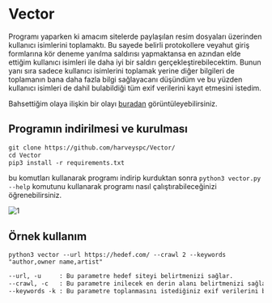 # Vector
Programı yaparken ki amacım sitelerde paylaşılan resim dosyaları üzerinden kullanıcı isimlerini toplamaktı. Bu sayede belirli protokollere veyahut giriş formlarına kör deneme yanılma saldırısı yapmaktansa en azından elde ettiğim kullanıcı isimleri ile daha iyi bir saldırı gerçekleştirebilecektim. Bunun yanı sıra sadece kullanıcı isimlerini toplamak yerine diğer bilgileri de toplamanın bana daha fazla bilgi sağlayacanı düşündüm ve bu yüzden kullanıcı isimleri de dahil bulabildiği tüm exif verilerini kayıt etmesini istedim.

Bahsettiğim olaya ilişkin bir olayı [buradan](https://www.youtube.com/watch?v=rfAmMQV_wss&t=255) görüntüleyebilirsiniz.

## Programın indirilmesi ve kurulması
```markdown
git clone https://github.com/harveyspc/Vector/
cd Vector
pip3 install -r requirements.txt
```

bu komutları kullanarak programı indirip kurduktan sonra `python3 vector.py --help` komutunu kullanarak programı nasıl çalıştırabileceğinizi öğrenebilirsiniz.

![1](https://github.com/Narisca/Vector/assets/165813191/a7036286-d558-4e76-bef5-833fe0c283ae)

## Örnek kullanım

```
python3 vector --url https://hedef.com/ --crawl 2 --keywords "author,owner name,artist"
```

```markdown
--url, -u     : Bu parametre hedef siteyi belirtmenizi sağlar.
--crawl, -c   : Bu parametre inilecek en derin alanı belirtmenizi sağlar (varsayılan: 3). Örneğin 1 derinliği ana sayfayı kapsarken, 2 derinliği ana sayfada ki linklerin içeriğini de kapsar.
--keywords -k : Bu parametre toplanmasını istediğiniz exif verilerini belirtmenizi sağlıyor (varsayılan hepsi). Örneğin: software,author,model,copyright.. 
```
